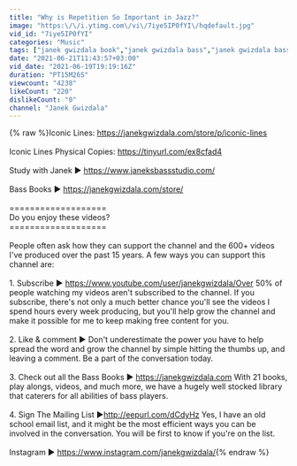 ```yaml
---
title: "Why is Repetition So Important in Jazz?"
image: "https:\/\/i.ytimg.com\/vi\/7iye5IP0fYI\/hqdefault.jpg"
vid_id: "7iye5IP0fYI"
categories: "Music"
tags: ["janek gwizdala book","janek gwizdala bass","janek gwizdala bass lesson"]
date: "2021-06-21T11:43:57+03:00"
vid_date: "2021-06-19T19:19:16Z"
duration: "PT15M26S"
viewcount: "4238"
likeCount: "220"
dislikeCount: "0"
channel: "Janek Gwizdala"
---
```

{% raw %}Iconic Lines: <a rel="nofollow" target="blank" href="https://janekgwizdala.com/store/p/iconic-lines">https://janekgwizdala.com/store/p/iconic-lines</a><br /><br />Iconic Lines Physical Copies: <a rel="nofollow" target="blank" href="https://tinyurl.com/ex8cfad4">https://tinyurl.com/ex8cfad4</a><br /><br />Study with Janek ► <a rel="nofollow" target="blank" href="https://www.janeksbassstudio.com/">https://www.janeksbassstudio.com/</a> <br /><br />Bass Books ► <a rel="nofollow" target="blank" href="https://janekgwizdala.com/store/">https://janekgwizdala.com/store/</a><br /><br />===================<br />Do you enjoy these videos?<br />===================<br /><br />People often ask how they can support the channel and the 600+ videos I've produced over the past 15 years. A few ways you can support this channel are: <br /><br />1. Subscribe ► <a rel="nofollow" target="blank" href="https://www.youtube.com/user/janekgwizdala/Over">https://www.youtube.com/user/janekgwizdala/Over</a> 50% of people watching my videos aren't subscribed to the channel. If you subscribe, there's not only a much better chance you'll see the videos I spend hours every week producing, but you'll help grow the channel and make it possible for me to keep making free content for you. <br /><br />2. Like &amp; comment ► Don't underestimate the power you have to help spread the word and grow the channel by simple hitting the thumbs up, and leaving a comment. Be a part of the conversation today. <br /><br />3. Check out all the Bass Books ► <a rel="nofollow" target="blank" href="https://janekgwizdala.com">https://janekgwizdala.com</a> With 21 books, play alongs, videos, and much more, we have a hugely well stocked library that caterers for all abilities of bass players. <br /><br />4. Sign The Mailing List ►<a rel="nofollow" target="blank" href="http://eepurl.com/dCdyHz">http://eepurl.com/dCdyHz</a> Yes, I have an old school email list, and it might be the most efficient ways you can be involved in the conversation. You will be first to know if you're on the list.<br /><br />Instagram ► <a rel="nofollow" target="blank" href="https://www.instagram.com/janekgwizdala/">https://www.instagram.com/janekgwizdala/</a>{% endraw %}
